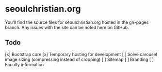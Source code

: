 # seoulchristian.org

You'll find the source files for seoulchristian.org hosted in the gh-pages branch. Any issues with the site can be noted here on GitHub.

## Todo

[x] Bootstrap core
[x] Temporary hosting for development
[ ] Solve carousel image sizing (compressing instead of cropping)
[ ] Sitemap
[ ] Branding
[ ] Faculty information

